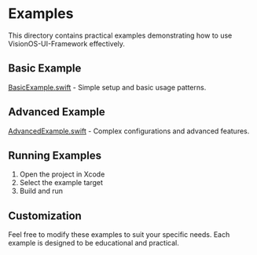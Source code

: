# Examples

This directory contains practical examples demonstrating how to use VisionOS-UI-Framework effectively.

## Basic Example

[BasicExample.swift](BasicExample.swift) - Simple setup and basic usage patterns.

## Advanced Example

[AdvancedExample.swift](AdvancedExample.swift) - Complex configurations and advanced features.

## Running Examples

1. Open the project in Xcode
2. Select the example target
3. Build and run

## Customization

Feel free to modify these examples to suit your specific needs. Each example is designed to be educational and practical.
